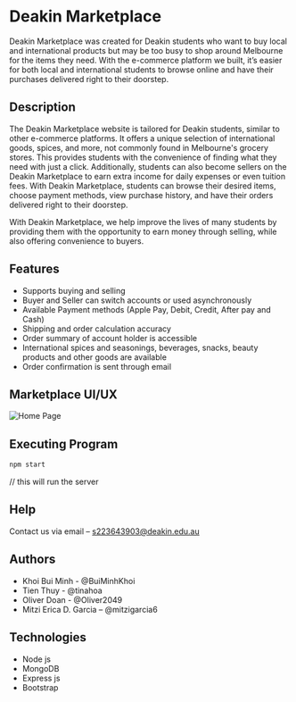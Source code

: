 # Deakin Marketplace

Deakin Marketplace was created for Deakin students who want to buy local and international products but may be too busy to shop around Melbourne for the items they need. With the e-commerce platform we built, it’s easier for both local and international students to browse online and have their purchases delivered right to their doorstep.

## Description

The Deakin Marketplace website is tailored for Deakin students, similar to other e-commerce platforms. It offers a unique selection of international goods, spices, and more, not commonly found in Melbourne's grocery stores. This provides students with the convenience of finding what they need with just a click. Additionally, students can also become sellers on the Deakin Marketplace to earn extra income for daily expenses or even tuition fees. With Deakin Marketplace, students can browse their desired items, choose payment methods, view purchase history, and have their orders delivered right to their doorstep.

With Deakin Marketplace, we help improve the lives of many students by providing them with the opportunity to earn money through selling, while also offering convenience to buyers.

## Features
- Supports buying and selling
- Buyer and Seller can switch accounts or used asynchronously
- Available Payment methods (Apple Pay, Debit, Credit, After pay and Cash)
- Shipping and order calculation accuracy 
- Order summary of account holder is accessible 
- International spices and seasonings, beverages, snacks, beauty products and other goods are available 
- Order confirmation is sent through email 

## Marketplace UI/UX

![Home Page](insert_picture_url_here)

## Executing Program

```bash
npm start
```

// this will run the server 

## Help

Contact us via email – s223643903@deakin.edu.au

## Authors

- Khoi Bui Minh - @BuiMinhKhoi
- Tien Thuy - @tinahoa
- Oliver Doan - @Oliver2049
- Mitzi Erica D. Garcia – @mitzigarcia6

## Technologies
- Node js 
- MongoDB
- Express js
- Bootstrap
```
